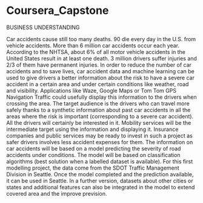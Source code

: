 # Coursera_Capstone

BUSINESS UNDERSTANDING

Car accidents cause still too many deaths. 90 die every day in the U.S. from vehicle accidents. More than 6 million car accidents occur each year. According to the NHTSA, about 6% of all motor vehicle accidents in the United States result in at least one death. 3 million drivers suffer injuries and 2/3 of them have permanent injuries.
In order to reduce the number of car accidents and to save lives, car accident data and machine learning can be used to give drivers a better information about the risk to have a severe car accident in a certain area and under certain conditions like weather, road and visibility. Applications like Waze, Google Maps or Tom Tom GPS Navigation Traffic could usefully display this information to the drivers when crossing the area. 
The target audience is the drivers who can travel more safely thanks to a synthetic information about past car accidents in all the areas where the risk is important (corresponding to a severe car accident). All the drivers will certainly be interested in it. Mobility services will be the intermediate target using the information and displaying it. Insurance companies and public services may be ready to invest in such a project as safer drivers involves less accident expenses for them.
The information on car accidents will be based on a model predicting the severity of road accidents under conditions. The model will be based on classification algorithms (best solution when a labelled dataset is available). For this first modelling project, the data come from the SDOT Traffic Management Division in Seattle. Once the model completed and the prediction available, it can be used in Seattle. In a further version, datasets about other cities or states and additional features can also be integrated in the model to extend covered area and the improve prevision.
